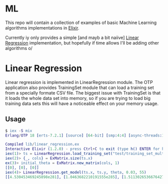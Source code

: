 # ML

This repo will contain a collection of examples of basic Machine Learning algorithms implementations in [Elixir](http://elixir-lang.org/).

Currently iy only provides a simple [and mayb a bit naiive] [Linear Regression](https://en.wikipedia.org/wiki/Linear_regression) implementation, but hopefully if time allows I'll be adding other algorithms o/ 

# Linear Regression

Linear regression is implemented in LinearRegression module. The OTP application also provides TrainingSet module that can load a training set from a specially formate CSV file. The biggest issue with TrainingSet is that it loads the whole data set into memory, so if you are trying to load big training data sets this will have a noticeable effect on your memory usage.

## Usage

```erlang
$ iex -S mix
Erlang/OTP 18 [erts-7.2.1] [source] [64-bit] [smp:4:4] [async-threads:10] [hipe] [kernel-poll:false] [dtrace]

Compiled lib/linear_regression.ex
Interactive Elixir (1.2.0) - press Ctrl+C to exit (type h() ENTER for help)
iex(1)> ts = LinearRegression.load_training_set("test/training_set_multi_data.csv")
iex(2)> {_, cols} = ExMatrix.size(ts.x)
ex(3)> initial_theta = ExMatrix.new_matrix(cols, 1)
[[0], [0], [0]]
iex(4)> LinearRegression.get_model(ts.x, ts.y, theta, 0.03, 55)
[[4.530453469245898e281], [1.0463682210191555e285], [1.5113026536676427e282]]
```
